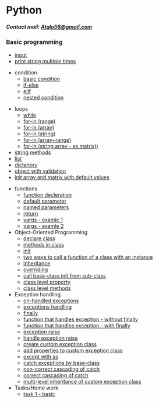 # Python
##### Contact mail: Atalo56@gmail.com
### Basic programming
* [input](https://github.com/AtaloAbeje/Python/blob/master/Basic/Day%2002%20-%2031.10.2018/00_input.py)
* [print string multiple times](https://github.com/AtaloAbeje/Python/blob/master/Basic/Day%2002%20-%2031.10.2018/01_input.py)
+ condition
    * [basic condition](https://github.com/AtaloAbeje/Python/blob/master/Basic/Day%2002%20-%2031.10.2018/02_basic%20condition.py)
    * [if-else](https://github.com/AtaloAbeje/Python/blob/master/Basic/Day%2002%20-%2031.10.2018/03_if%20else.py)
    * [elif](https://github.com/AtaloAbeje/Python/blob/master/Basic/Day%2002%20-%2031.10.2018/05_if%20elif.py)
    * [nested condition](https://github.com/AtaloAbeje/Python/blob/master/Basic/Day%2002%20-%2031.10.2018/06_nested%20condition.py)
* loops
    * [while](https://github.com/AtaloAbeje/Python/blob/master/Basic/Day%2003%20-%2007.11.2018/00_while.py)
    * [for-in (range)](https://github.com/AtaloAbeje/Python/blob/master/Basic/Day%2003%20-%2007.11.2018/03_for%20in%20%2B%20range.py)
    * [for-in (array)](https://github.com/AtaloAbeje/Python/blob/master/Basic/Day%2003%20-%2007.11.2018/04_for%20in%20%2B%20array.py)
    * [for-in (string)](https://github.com/AtaloAbeje/Python/blob/master/Basic/Day%2003%20-%2007.11.2018/05_for%20in%20%2B%20string.py)
    * [for-in (array+range)](https://github.com/AtaloAbeje/Python/blob/master/Basic/Day%2003%20-%2007.11.2018/06_for%20in%20%2B%20array%20%2B%20range.py)
    * [for-in (string array - as matrix))](https://github.com/AtaloAbeje/Python/blob/master/Basic/Day%2003%20-%2007.11.2018/07_for%20in%20%2B%20string%20array.py)
* [string methods](https://github.com/AtaloAbeje/Python/blob/master/Basic/Day%2003%20-%2007.11.2018/10_string%20methods.py)
* [list](https://github.com/AtaloAbeje/Python/blob/master/Basic/Day%2004%20-%2014.11.2018/00_list.py)
* [dictanory](https://github.com/AtaloAbeje/Python/blob/master/Basic/Day%2004%20-%2014.11.2018/01_dictanory.py)
* [object with validation](https://github.com/AtaloAbeje/Python/blob/master/Basic/Day%2004%20-%2014.11.2018/02_object%20with%20validation.py)
* [init array and matrix with default values](https://github.com/AtaloAbeje/Python/blob/master/OOP/Day%2010%20-%2026.12.2018/01_arr%20and%20matrix.py)
+ functions
    * [function decleration](https://github.com/AtaloAbeje/Python/blob/master/Basic/Day%2004%20-%2014.11.2018/03_function.py)
    * [default parameter](https://github.com/AtaloAbeje/Python/blob/master/Basic/Day%2004%20-%2014.11.2018/04_default%20parameter.py)
    * [named parameters](https://github.com/AtaloAbeje/Python/blob/master/Basic/Day%2004%20-%2014.11.2018/05_named%20parameters.py)
    * [return](https://github.com/AtaloAbeje/Python/blob/master/Basic/Day%2004%20-%2014.11.2018/06_return.py)
    * [vargs - examle 1](https://github.com/AtaloAbeje/Python/blob/master/Basic/Day%2004%20-%2014.11.2018/07_vargs.py)
    * [vargs - examle 2](https://github.com/AtaloAbeje/Python/blob/master/Basic/Day%2004%20-%2014.11.2018/08_vargs.py)
+ Object-Oriented Programming
    * [declare class](https://github.com/AtaloAbeje/Python/blob/master/OOP/Day%2008%20-%2012.12.2018/04_oop_simplestclass.py)
    * [methods in class](https://github.com/AtaloAbeje/Python/blob/master/OOP/Day%2008%20-%2012.12.2018/05_oop_method.py)
    * [init](https://github.com/AtaloAbeje/Python/blob/master/OOP/Day%2008%20-%2012.12.2018/06_oop_init.py)
    * [two ways to call a function of a class with an instance](https://github.com/AtaloAbeje/Python/blob/master/OOP/Day%2008%20-%2012.12.2018/07_oop_two%20ways%20to%20call%20func%20in%20class.py)
    * [inheritance](https://github.com/AtaloAbeje/Python/blob/master/OOP/Day%2008%20-%2012.12.2018/08_oop_sub%20class.py)
    * [overriding](https://github.com/AtaloAbeje/Python/blob/master/OOP/Day%2008%20-%2012.12.2018/09_oop_subclass.py)
    * [call base-class init from sub-class](https://github.com/AtaloAbeje/Python/blob/master/OOP/Day%2008%20-%2012.12.2018/10_oop_subclass.py)
    * [class level property](https://github.com/AtaloAbeje/Python/blob/master/OOP/Day%2008%20-%2012.12.2018/11_oop_objvar.py)
    * [class level methods](https://github.com/AtaloAbeje/Python/blob/master/OOP/Day%2008%20-%2012.12.2018/12_oop_objvar.py)
+ Exception handling
    * [on-handled exceptions](https://github.com/AtaloAbeje/Python/blob/master/OOP/Day%2011%20-%2002.01.2019/00_non-handled%20error.py)
    * [exceptions handling](https://github.com/AtaloAbeje/Python/blob/master/OOP/Day%2011%20-%2002.01.2019/01_exceptions_handle.py)
    * [finally](https://github.com/AtaloAbeje/Python/blob/master/OOP/Day%2011%20-%2002.01.2019/02_exceptions_finally.py)
    * [function that handles exception - without finally](https://github.com/AtaloAbeje/Python/blob/master/OOP/Day%2011%20-%2002.01.2019/03_function%20without%20finally.py)
    * [function that handles exception - with finally](https://github.com/AtaloAbeje/Python/blob/master/OOP/Day%2011%20-%2002.01.2019/04_function%20with%20finally.py)
    * [exception raise](https://github.com/AtaloAbeje/Python/blob/master/OOP/Day%2011%20-%2002.01.2019/05_exceptions_raise.py)
    * [handle exception raise](https://github.com/AtaloAbeje/Python/blob/master/OOP/Day%2011%20-%2002.01.2019/06_exceptions_raise%20%2B%20except.py)
    * [create custom exception class](https://github.com/AtaloAbeje/Python/blob/master/OOP/Day%2011%20-%2002.01.2019/07_exceptions_raise%20by%20client%20exception.py)
    * [add properties to custom exception class](https://github.com/AtaloAbeje/Python/blob/master/OOP/Day%2011%20-%2002.01.2019/08_client%20exception%20wuth%20parameters.py)
    * [except with as](https://github.com/AtaloAbeje/Python/blob/master/OOP/Day%2011%20-%2002.01.2019/09_except%20with%20as.py)
    * [catch exceptions by base-class](https://github.com/AtaloAbeje/Python/blob/master/OOP/Day%2011%20-%2002.01.2019/10_multi%20level%20exception.py)
    * [non-correct cascading of catch](https://github.com/AtaloAbeje/Python/blob/master/OOP/Day%2011%20-%2002.01.2019/11_multi%20level%20exception.py)
    * [correct cascading of catch](https://github.com/AtaloAbeje/Python/blob/master/OOP/Day%2011%20-%2002.01.2019/12_multi%20level%20exception.py)
    * [multi-level inheritance of custom exception class](https://github.com/AtaloAbeje/Python/blob/master/OOP/Day%2011%20-%2002.01.2019/13_multi%20level%20exception.py)
+ Tasks/Home work
   * [task 1 - basic](https://github.com/AtaloAbeje/Python/blob/master/Home_work/Task.01%20-%20basic.py)
   
   



